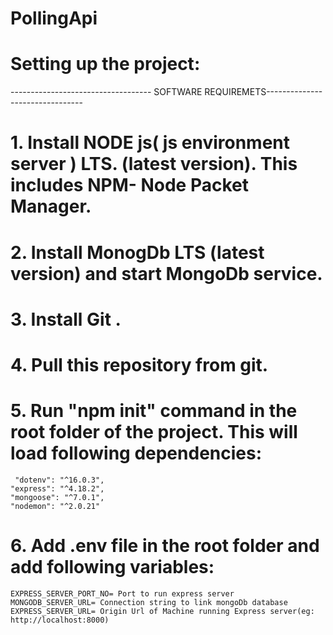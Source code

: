 # PollingApi

# Setting up the project:

----------------------------------- SOFTWARE REQUIREMETS--------------------------------

# 1. Install NODE js( js environment server ) LTS. (latest version). This includes NPM- Node Packet Manager. 
# 2. Install MonogDb LTS (latest version) and start MongoDb service.
# 3. Install Git .

# 4. Pull this repository from git.

# 5. Run "npm init" command in the root folder of the project. This will load following dependencies:

     "dotenv": "^16.0.3",
    "express": "^4.18.2",
    "mongoose": "^7.0.1",
    "nodemon": "^2.0.21"

# 6. Add .env file in the root folder and add following variables:

    EXPRESS_SERVER_PORT_NO= Port to run express server 
    MONGODB_SERVER_URL= Connection string to link mongoDb database
    EXPRESS_SERVER_URL= Origin Url of Machine running Express server(eg: http://localhost:8000)
